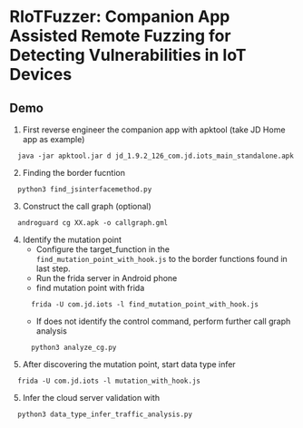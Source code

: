 # RIoTFuzzer: Companion App Assisted Remote Fuzzing for Detecting Vulnerabilities in IoT Devices

## Demo

1. First reverse engineer the companion app with apktool (take JD Home app as example)
```shell
  java -jar apktool.jar d jd_1.9.2_126_com.jd.iots_main_standalone.apk
```
2. Finding the border fucntion
```shell
  python3 find_jsinterfacemethod.py
```

3. Construct the call graph (optional)
```
  androguard cg XX.apk -o callgraph.gml
```

4. Identify the mutation point
    * Configure the target_function in the  `find_mutation_point_with_hook.js` to the border functions found in last step.
    * Run the frida server in Android phone
    * find mutation point with frida 
    ```
      frida -U com.jd.iots -l find_mutation_point_with_hook.js
    ```
    * If does not identify the control command,   perform further call graph analysis
    ```
      python3 analyze_cg.py
    ```
4. After discovering the mutation point, start data type infer
```
  frida -U com.jd.iots -l mutation_with_hook.js
```
5. Infer the cloud server validation with 
```
  python3 data_type_infer_traffic_analysis.py
```
